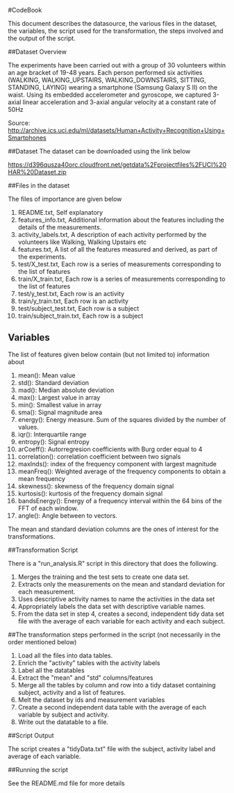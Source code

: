 #CodeBook

This document describes the datasource, the various files in the dataset, the variables, the script used for the transformation, the steps involved and the output of the script.

##Dataset Overview

The experiments have been carried out with a group of 30 volunteers within an age bracket of 19-48 years. 
Each person performed six activities (WALKING, WALKING_UPSTAIRS, WALKING_DOWNSTAIRS, SITTING, STANDING, LAYING) wearing a smartphone (Samsung Galaxy S II) on the waist.
Using its embedded accelerometer and gyroscope, we captured 3-axial linear acceleration and 3-axial angular velocity at a constant rate of 50Hz

Source: http://archive.ics.uci.edu/ml/datasets/Human+Activity+Recognition+Using+Smartphones


##Dataset
The dataset can be downloaded using the link below

https://d396qusza40orc.cloudfront.net/getdata%2Fprojectfiles%2FUCI%20HAR%20Dataset.zip


##Files in the dataset

The files of importance are given below

1. README.txt, Self explanatory 
2. features_info.txt, Additional information about the features including the details of the measurements.
2. activity_labels.txt, A description of each activity performed by the volunteers like Walking, Walking Upstairs etc
3. features.txt, A list of all the features measured and derived, as part of the experiments.
4. test/X_test.txt, Each row is a series of measurements corresponding to the list of features
5. train/X_train.txt, Each row is a series of measurements corresponding to the list of features
6. test/y_test.txt, Each row is an activity
7. train/y_train.txt, Each row is an activity
8. test/subject_test.txt, Each row is a subject
9. train/subject_train.txt, Each row is a subject

## Variables

The list of features given below contain (but not limited to) information about 

1. mean(): Mean value
2. std(): Standard deviation
3. mad(): Median absolute deviation 
4. max(): Largest value in array
5. min(): Smallest value in array
6. sma(): Signal magnitude area
7. energy(): Energy measure. Sum of the squares divided by the number of values. 
8. iqr(): Interquartile range 
9. entropy(): Signal entropy
10. arCoeff(): Autorregresion coefficients with Burg order equal to 4
11. correlation(): correlation coefficient between two signals
12. maxInds(): index of the frequency component with largest magnitude
13. meanFreq(): Weighted average of the frequency components to obtain a mean frequency
14. skewness(): skewness of the frequency domain signal 
15. kurtosis(): kurtosis of the frequency domain signal 
16. bandsEnergy(): Energy of a frequency interval within the 64 bins of the FFT of each window.
17. angle(): Angle between to vectors.

The mean and standard deviation columns are the ones of interest for the transformations.

##Transformation Script

There is a "run_analysis.R" script in this directory that does the following.

1. Merges the training and the test sets to create one data set.
2. Extracts only the measurements on the mean and standard deviation for each measurement.
3. Uses descriptive activity names to name the activities in the data set
4. Appropriately labels the data set with descriptive variable names.
5. From the data set in step 4, creates a second, independent tidy data set file with the average of each variable for each activity and each subject.

##The transformation steps performed in the script (not necessarily in the order mentioned below)

1. Load all the files into data tables.
2. Enrich the "activity" tables with the activity labels
3. Label all the datatables 
4. Extract the "mean" and "std" columns/features
5. Merge all the tables by column and row into a tidy dataset containing subject, activity and a list of features.
6. Melt the dataset by ids and measurement variables
7. Create a second independent data table with the average of each variable by subject and activity.
8. Write out the datatable to a file.  

##Script Output

The script creates a "tidyData.txt" file with the subject, activity label and average of each variable.

##Running the script

See the README.md file for more details
